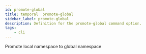 ```yaml
---
id: promote-global
title: temporal  promote-global
sidebar_label: promote-global
description: Definition for the promote-global command option.
tags:
	- cli
---
```

Promote local namespace to global namespace
